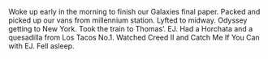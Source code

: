 Woke up early in the morning to finish our Galaxies final paper. Packed and picked up our vans from millennium station. Lyfted to midway. Odyssey getting to New York. Took the train to Thomas’. EJ. Had a Horchata and a quesadilla from Los Tacos No.1. Watched Creed II and Catch Me If You Can with EJ. Fell asleep.